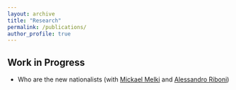 ```yaml
---
layout: archive
title: "Research"
permalink: /publications/
author_profile: true
---
```


## Work in Progress

<ul>
 <li> Who are the new nationalists (with <a href="https://sites.google.com/site/econmelki/">Mickael Melki</a> and <a href="https://sites.google.com/site/alessandroriboni/">Alessandro Riboni</a>)</li>
</ul>